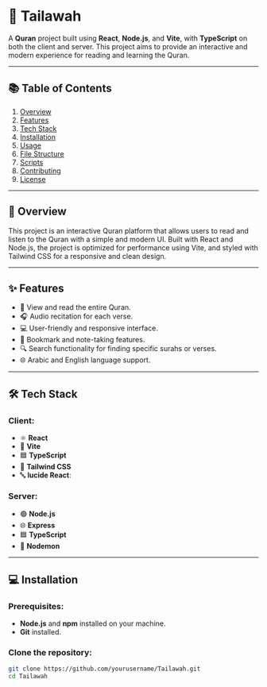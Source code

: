 # 📖 Tailawah

A **Quran** project built using **React**, **Node.js**, and **Vite**, with **TypeScript** on both the client and server. This project aims to provide an interactive and modern experience for reading and learning the Quran.

---

## 📚 Table of Contents
1. [Overview](#overview)
2. [Features](#features)
3. [Tech Stack](#tech-stack)
4. [Installation](#installation)
5. [Usage](#usage)
6. [File Structure](#file-structure)
7. [Scripts](#scripts)
8. [Contributing](#contributing)
9. [License](#license)

---

## 👀 Overview

This project is an interactive Quran platform that allows users to read and listen to the Quran with a simple and modern UI. Built with React and Node.js, the project is optimized for performance using Vite, and styled with Tailwind CSS for a responsive and clean design.

---

## ✨ Features
- 📖 View and read the entire Quran.
- 🎧 Audio recitation for each verse.
- 💻 User-friendly and responsive interface.
- 🔖 Bookmark and note-taking features.
- 🔍 Search functionality for finding specific surahs or verses.
- 🌐 Arabic and English language support.

---

## 🛠️ Tech Stack

### Client:
- ⚛️ **React**
- 🚀 **Vite**
- 🟦 **TypeScript**
- 🎨 **Tailwind CSS**
- 🔤 **lucide React**: 

### Server:
- 🟢 **Node.js**
- 🌐 **Express**
- 🟦 **TypeScript**
- 🔁 **Nodemon**

---

## 💻 Installation

### Prerequisites:
- **Node.js** and **npm** installed on your machine.
- **Git** installed.

### Clone the repository:
```bash
git clone https://github.com/yourusername/Tailawah.git
cd Tailawah
